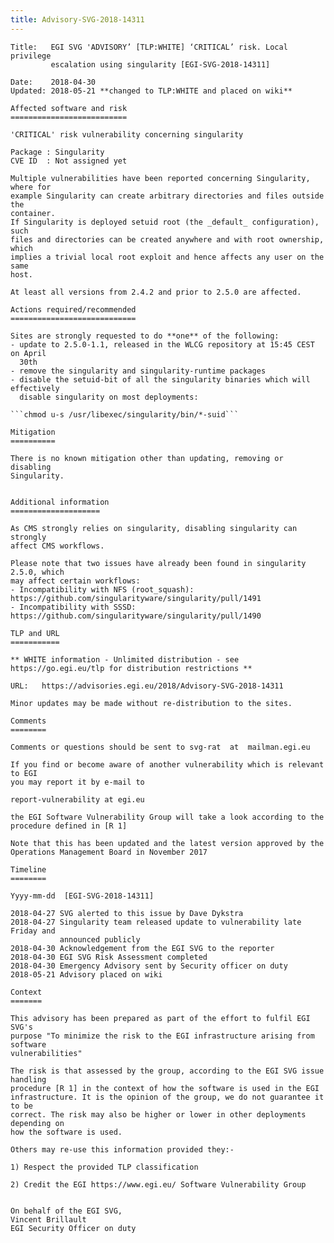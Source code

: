 ```yaml
---
title: Advisory-SVG-2018-14311
---
```


````
Title:   EGI SVG 'ADVISORY’ [TLP:WHITE] ‘CRITICAL’ risk. Local privilege
         escalation using singularity [EGI-SVG-2018-14311]

Date:    2018-04-30
Updated: 2018-05-21 **changed to TLP:WHITE and placed on wiki**

Affected software and risk
==========================

'CRITICAL' risk vulnerability concerning singularity

Package : Singularity
CVE ID  : Not assigned yet

Multiple vulnerabilities have been reported concerning Singularity, where for
example Singularity can create arbitrary directories and files outside the
container.
If Singularity is deployed setuid root (the _default_ configuration), such
files and directories can be created anywhere and with root ownership, which
implies a trivial local root exploit and hence affects any user on the same
host.

At least all versions from 2.4.2 and prior to 2.5.0 are affected.

Actions required/recommended
============================

Sites are strongly requested to do **one** of the following:
- update to 2.5.0-1.1, released in the WLCG repository at 15:45 CEST on April
  30th
- remove the singularity and singularity-runtime packages
- disable the setuid-bit of all the singularity binaries which will effectively
  disable singularity on most deployments:

```chmod u-s /usr/libexec/singularity/bin/*-suid```

Mitigation
==========

There is no known mitigation other than updating, removing or disabling
Singularity.


Additional information
====================

As CMS strongly relies on singularity, disabling singularity can strongly
affect CMS workflows.

Please note that two issues have already been found in singularity 2.5.0, which
may affect certain workflows:
- Incompatibility with NFS (root_squash):
https://github.com/singularityware/singularity/pull/1491
- Incompatibility with SSSD:
https://github.com/singularityware/singularity/pull/1490

TLP and URL
===========

** WHITE information - Unlimited distribution - see
https://go.egi.eu/tlp for distribution restrictions **

URL:   https://advisories.egi.eu/2018/Advisory-SVG-2018-14311

Minor updates may be made without re-distribution to the sites.

Comments
========

Comments or questions should be sent to svg-rat  at  mailman.egi.eu

If you find or become aware of another vulnerability which is relevant to EGI
you may report it by e-mail to

report-vulnerability at egi.eu

the EGI Software Vulnerability Group will take a look according to the
procedure defined in [R 1]

Note that this has been updated and the latest version approved by the
Operations Management Board in November 2017

Timeline
========

Yyyy-mm-dd  [EGI-SVG-2018-14311]

2018-04-27 SVG alerted to this issue by Dave Dykstra
2018-04-27 Singularity team released update to vulnerability late Friday and
           announced publicly
2018-04-30 Acknowledgement from the EGI SVG to the reporter
2018-04-30 EGI SVG Risk Assessment completed
2018-04-30 Emergency Advisory sent by Security officer on duty
2018-05-21 Advisory placed on wiki

Context
=======

This advisory has been prepared as part of the effort to fulfil EGI SVG's
purpose "To minimize the risk to the EGI infrastructure arising from software
vulnerabilities"

The risk is that assessed by the group, according to the EGI SVG issue handling
procedure [R 1] in the context of how the software is used in the EGI
infrastructure. It is the opinion of the group, we do not guarantee it to be
correct. The risk may also be higher or lower in other deployments depending on
how the software is used.

Others may re-use this information provided they:-

1) Respect the provided TLP classification

2) Credit the EGI https://www.egi.eu/ Software Vulnerability Group


On behalf of the EGI SVG,
Vincent Brillault
EGI Security Officer on duty
````
